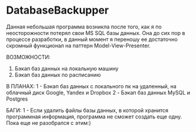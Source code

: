 ﻿# DatabaseBackupper
Данная небольшая программа возникла после того, как я по неосторожности потерял свои MS SQL базы данных. Она до сих пор в процессе разработки, в данный момент я переношу ее достаточно скромный функционал на паттерн Model-View-Presenter.


ВОЗМОЖНОСТИ:
1. Бэкап баз данных на локальную машину
2. Бэкап баз данных по расписанию


В ПЛАНАХ:
1 - Бэкап баз данных с локального пк на удаленный, на облачный диск Google, Yandex и Dropbox
2 - Бэкап баз данных MySQL и Postgres


БАГИ:
1 - Если удалить файлы базы данных, в которой хранится программная информация, программа не сможет создать еще одну. Пока еще не разобрался с этим:)
